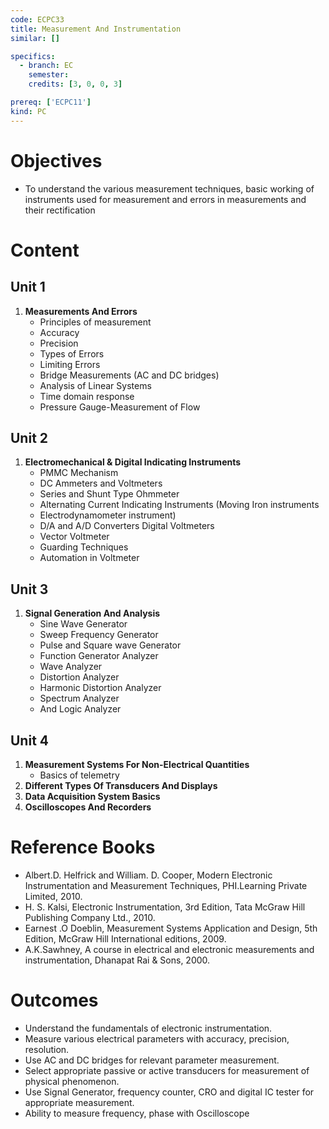 ```yaml
---
code: ECPC33
title: Measurement And Instrumentation
similar: []

specifics:
  - branch: EC
    semester: 
    credits: [3, 0, 0, 3]

prereq: ['ECPC11']
kind: PC
---
```


# Objectives

- To understand the various measurement techniques, basic working of instruments used for measurement and errors in measurements and their rectification

# Content

## Unit 1

1. **Measurements And Errors**
   - Principles of measurement
   - Accuracy
   - Precision
   - Types of Errors
   - Limiting Errors
   - Bridge Measurements (AC and DC bridges)
   - Analysis of Linear Systems
   - Time domain response
   - Pressure Gauge-Measurement of Flow

## Unit 2

1. **Electromechanical & Digital Indicating Instruments**
   - PMMC Mechanism
   - DC Ammeters and Voltmeters
   - Series and Shunt Type Ohmmeter
   - Alternating Current Indicating Instruments (Moving Iron instruments
   - Electrodynamometer instrument)
   - D/A and A/D Converters Digital Voltmeters
   - Vector Voltmeter
   - Guarding Techniques
   - Automation in Voltmeter

## Unit 3

1. **Signal Generation And Analysis**
   - Sine Wave Generator
   - Sweep Frequency Generator
   - Pulse and Square wave Generator
   - Function Generator Analyzer
   - Wave Analyzer
   - Distortion Analyzer
   - Harmonic Distortion Analyzer
   - Spectrum Analyzer
   - And Logic Analyzer

## Unit 4

1. **Measurement Systems For Non-Electrical Quantities**
   - Basics of telemetry
2. **Different Types Of Transducers And Displays**
3. **Data Acquisition System Basics**
4. **Oscilloscopes And Recorders**

# Reference Books

- Albert.D. Helfrick and William. D. Cooper, Modern Electronic Instrumentation and Measurement Techniques, PHI.Learning Private Limited, 2010.
- H. S. Kalsi, Electronic Instrumentation, 3rd Edition, Tata McGraw Hill Publishing Company Ltd., 2010.
- Earnest .O Doeblin, Measurement Systems Application and Design, 5th Edition, McGraw Hill International editions, 2009.
- A.K.Sawhney, A course in electrical and electronic measurements and instrumentation, Dhanapat Rai & Sons, 2000.

# Outcomes

- Understand the fundamentals of electronic instrumentation.
- Measure various electrical parameters with accuracy, precision, resolution.
- Use AC and DC bridges for relevant parameter measurement.
- Select appropriate passive or active transducers for measurement of physical phenomenon.
- Use Signal Generator, frequency counter, CRO and digital IC tester for appropriate measurement.
- Ability to measure frequency, phase with Oscilloscope
